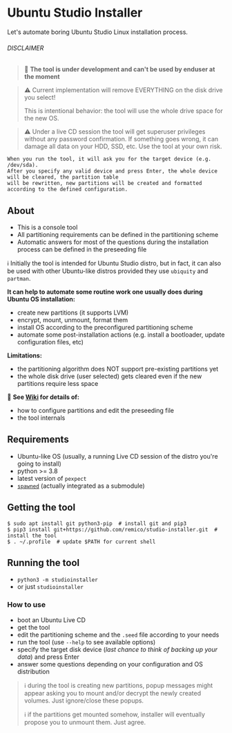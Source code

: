 # Ubuntu Studio Installer
Let's automate boring Ubuntu Studio Linux installation process.

###### DISCLAIMER
> :pushpin: **The tool is under development and can't be used by enduser at the moment**

> :warning: Current implementation will remove EVERYTHING on the disk drive you select!
>
> This is intentional behavior: the tool will use the whole drive space for the new OS.

> :warning: Under a live CD session the tool will get superuser privileges without any password confirmation.
> If something goes wrong, it can damage all data on your HDD, SSD, etc. Use the tool at your own risk.  
```
When you run the tool, it will ask you for the target device (e.g. /dev/sda). 
After you specify any valid device and press Enter, the whole device will be cleared, the partition table
will be rewritten, new partitions will be created and formatted according to the defined configuration.
```  

## About
- This is a console tool
- All partitioning requirements can be defined in the partitioning scheme
- Automatic answers for most of the questions during the installation process can be defined in the preseeding file

:information_source: Initially the tool is intended for Ubuntu Studio distro, but in fact, it can also be used
with other Ubuntu-like distros provided they use `ubiquity` and `partman`. 

**It can help to automate some routine work one usually does during Ubuntu OS installation:**
- create new partitions (it supports LVM)
- encrypt, mount, unmount, format them
- install OS according to the preconfigured partitioning scheme
- automate some post-installation actions (e.g. install a bootloader, update configuration files, etc)

**Limitations:**
- the partitioning algorithm does NOT support pre-existing partitions yet
- the whole disk drive (user selected) gets cleared even if the new partitions require less space

:pushpin: **See [Wiki](../../wiki) for details of:**
- how to configure partitions and edit the preseeding file
- the tool internals

## Requirements
- Ubuntu-like OS (usually, a running Live CD session of the distro you're going to install)
- python >= 3.8
- latest version of `pexpect`
- [`spawned`](https://github.com/remico/spawned) (actually integrated as a submodule)

## Getting the tool
```
$ sudo apt install git python3-pip  # install git and pip3
$ pip3 install git+https://github.com/remico/studio-installer.git  # install the tool
$ . ~/.profile  # update $PATH for current shell
```

## Running the tool
- `python3 -m studioinstaller`
- or just `studioinstaller`

### How to use
- boot an Ubuntu Live CD
- get the tool
- edit the partitioning scheme and the `.seed` file according to your needs
- run the tool (use `--help` to see available options)
- specify the target disk device (_last chance to think of backing up your data_) and press Enter
- answer some questions depending on your configuration and OS distribution
> :information_source: during the tool is creating new partitions, popup messages might appear asking you
> to mount and/or decrypt the newly created volumes. Just ignore/close these popups.
>
> :information_source: if the partitions get mounted somehow, installer will eventually propose you
>to unmount them. Just agree.
